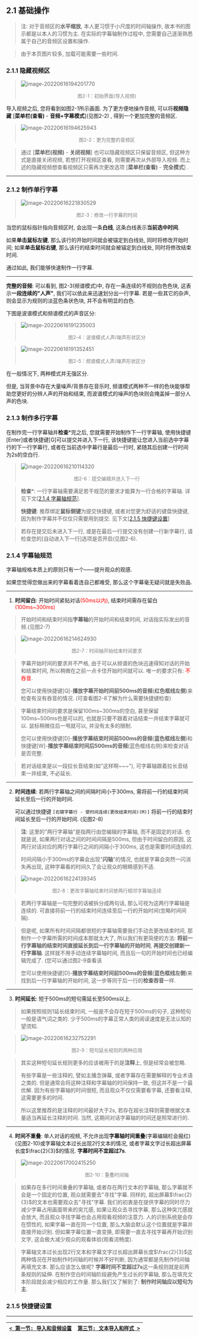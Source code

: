 ## 2.1 基础操作

> 注: 对于音频区的**水平缩放**, 本人更习惯于小尺度的时间轴操作, 故本书的图示都是以本人的习惯为主. 在实际的字幕轴制作过程中, 您需要自己逐渐熟悉属于自己的音频区设置和操作. 

> 由于本页图片较多, 加载可能需要一些时间.

### 2.1.1 隐藏视频区

> ![image-20220616194201770](../img/image-20220616194201770.jpg)
>
> <div align="center"><font color="gray" size=2>图2-1：初始界面(导入视频)</font></div>

导入视频之后, 您将看到如图2-1所示画面. 为了更方便地操作音频, 可以将**视频隐藏** [**菜单栏(查看)** - **音频+字幕模式**]\(见图2-2)  , 得到一个更加完整的音频区. 

> ![image-20220616194625943](../img/image-20220616194625943.jpg)
>
> <div align="center"><font color="gray" size=2>图2-2：更为完整的音频区</font></div>

> 通过 [**菜单栏(视频)** - **关闭视频**] 也可以隐藏视频区只保留音频区, 但这种方式是直接关闭视频, 若想打开视频区查看, 则需要再次从外部导入视频. 而上述的隐藏视频想查看视频区只需再次更改选项 [**菜单栏(查看)** - **完全模式**] .

---

### 2.1.2 制作单行字幕

> ![image-20220616221830529](../img/image-20220616221830529.jpg)
>
> <div align="center"><font color="gray" size=2>图2-3：修改一行字幕的时间</font></div>

当您的鼠标指针指向音频区时, 会出现一条**白线**, 这条白线表示**当前选中时间**. 

如果**单击鼠标左键**, 那么该行的开始时间就会被锚定到白线处, 同时将修改开始时间; 
如果**单击鼠标右键**, 那么该行的结束时间就会被锚定到白线处, 同时将修改结束时间. 

通过如此, 我们能够快速制作一行字幕. 

---

**完整的音频**: 可以看到, 图2-3(频谱模式)中, 存在一条连续的不规则白色色块, 这表示**一段连续的"人声"**, 我们可以依此来迅速划分出一行字幕. 若是一些其它的杂声, 则会显示为规则的淡蓝色条状色块, 并不会有明显的白色. 

下图是波谱模式和频谱模式的声音区分: 

> ![image-20220616191235003](../img/image-20220616191235003.png)
>
> <div align="center"><font color="gray" size=2>图2-4：波谱模式人声/噪声形状区分</font></div>

> ![image-20220616191352451](../img/image-20220616191352451.png)
>
> <div align="center"><font color="gray" size=2>图2-5：频谱模式人声/噪声形状区分</font></div>

在一般情况下, 两种模式并无强区分. 

但是, 当背景中存在大量噪声/背景存在音乐时, 频谱模式两种不一样的色块能够帮助您更好的分辨人声的开始和结束, 而波谱模式的噪声的色块则会掩盖掉一部分人声的色块. 



### 2.1.3 制作多行字幕

在制作完一行字幕轴并**检查***完之后, 您就需要开始制作下一行字幕轴, 使用快捷键[Enter]或者快捷键[G]可以提交并进入下一行, 该快捷键能让您进入当前选中字幕行的下一行字幕行, 或者在当前选中字幕行是最后一行时, 紧随其后创建一行时间为2s的空白行. 

> ![image-20220616210114320](../img/image-20220616210114320.jpg)
>
> <div align="center"><font color="gray" size=2>图2-6：提交编辑并进入下一行</font></div>

> **检查***: 一行字幕轴需要满足若干规范的要求才能算为一行合格的字幕轴. 详见下文[[2.1.4 字幕轴规范](#214-字幕轴规范)].
>
> **快捷键**: 推荐绑定**鼠标侧键**为提交快捷键, 或者对您更为舒适的键盘快捷键, 因为制作字幕并不仅仅只需要用到提交. 见下文[[2.1.5 快捷键设置](#215-快捷键设置)]

> 若存在提交后未进入下一行, 或是在最后一行提交没有创建一行新字幕行, 请检查您的[自动进入下一行]选项是否开启(见图2-6). 

### 2.1.4 字幕轴规范

字幕轴规格本质上的原则只有一个——提升观众的观感. 

如果您觉得您做出来的字幕看着连自己都难受, 那么这个字幕毫无疑问就是失败品. 

---

1. **时间留白**: 开始时间紧贴对话<font color = "red">(50ms以内)</font>, 结束时间需存在留白<font color = "red">(100ms~300ms)</font>

> 开始时间和结束时间指**字幕轴**的开始时间和结束时间, 对话指实际发出的音频.(见图2-7) 

> ![image-20220616214624930](../img/image-20220616214624930.png)
>
> <div align="center"><font color="gray" size=2>图2-7：时间轴开始结束时间要求</font></div>

> 字幕开始时间的要求并不严格, 由于可以从频谱的色块迅速得知对话的开始和结束时间, 所以稍微在之前一点卡住开始时间就可以. 唯一的要求只有: <font color = "red">不吞音</font>. 
>
> 您可以使用快捷键[Q]-**播放字幕开始时间前500ms的音频**(**红色框线左侧**)来检查有没有吞音的情况. (可查看图2-8了解为什么需要快捷键检查)

> 字幕结束时间的要求是保留100ms\~300ms的空白, 甚至保留100ms\~500ms也是可以的, 也就是只要不跟着对话结束一并结束字幕就可以. 鼠标稍微往后一甩就可以, 并没有太多的限制.
>
> 您可以使用快捷键[D]-**播放字幕结束时间前500ms的音频**(**蓝色框线左侧**)和快捷键[W]-**播放字幕结束时间后500ms的音频**(蓝色框线右侧)来检查对话是否完整. 

> 若对话结束是以一段拉长音结束(如"这样啊\~\~\~"), 可字幕轴跟着拉长音结束一并结束, 不必延长. 

---

2. **时间连续**: 若两行字幕轴之间的间隔时间小于300ms, 需将前一行的结束时间延长至后一行的开始时间. 

	可以通过快捷键 `[右键字幕行 - 使时间连续(更改结束时间)(M)]` 将前一行的结束时间延长至后一行的开始时间. (见图2-8)

> **注**: 这里的"两行字幕轴"是指两行由您编辑的字幕轴, 而不是固定的对话. 也就是说, 如果两行对话之间的时间间隔是500ms, 但由于时间留白的原因, 这两行对话对应的两行字幕行之间的间隔小于300ms, 这也是需要时间连续的. 
>
> 时间间隔小于300ms的字幕会出现"**闪轴**"的情况, 也就是字幕会突然一闪消失再出现, 这种字幕看的时间久了会让观众的眼睛感到不适. 

> ![image-20220616224139345](../img/image-20220616224139345.jpg)
>
> <div align="center"><font color="gray" size=2>图2-8：更改字幕轴结束时间使两行相邻字幕轴连续</font></div>

> 若两行字幕轴是一句完整的话被拆分成两句话, 那么可视为这两行字幕轴是连续的. 可直接将前一行的结束时间连续至后一行的开始时间(忽略时间间隔). 

> 但是呢, 如果所有时间间隔都很短的字幕轴需要我们手动去更改结束时间, 那制作一个字幕所需的时间成本那就太大了, 所以我们有更简便的方法: **将前一行字幕轴的结束时间直接延长到后一行字幕轴的开始时间**, **再提交创建新一行字幕轴**. 这样就不用手动连续字幕轴时间, 而且后一句的开始时间也已经编辑完成了. (您可以通过图2-9查看该
>
> 您可以使用快捷键[D]-**播放字幕结束时间前500ms的音频**(**蓝色框线左侧**)来找到后一行字幕轴的开始时间, 这一步等同于后一行的**检查吞音**一样.

---

3. **时间延长**: 短于500ms的短句需延长至500ms以上.

> 如果按照规则1延长结束时间, 一般是不会存在短于500ms的句子, 这种短句一般是语气词之类的. 少于500ms的字幕正常人类的阅读速度是无法认知的望须知. 

> ![image-20220616232752291](../img/image-20220616232752291.png)
>
> <div align="center"><font color="gray" size=2>图2-9：短句延长规则的两种应用</font></div>

> 其实这种短句延长规则更多的应该被用于的是**注释**上, 但是经常会被忽略. 
>
> 有些字幕是一些注释的, 譬如主播念弹幕, 或者字幕存在需要解释的专业术语之类的. 但是通常会将这种注释和字幕轴的时间保持一致, 但这并不是一个最优解. 因为有些字幕轴的时间很短, 而且观众不仅仅需要看字幕, 还要看注释, 这需要更多的时间. 
>
> 所以这里推荐的是注释的时间最好大于2s, 若存在超长注释则需要根据文本量适当再延长注释的时间. 当然, 这期间对话字幕轴的时间还是照常进行的. 

---

4. **时间不重叠**: 单人对话的视频, 不允许出现**字幕轴时间重叠**(字幕编辑栏会报红)(见图2-10)或字幕轴文本过长出现2行文本的情况, 或者字幕文字过长超出屏幕长度$\frac{2}{3}$的情况. 
	**字幕时间不宜超过7s**. 

> ![image-20220617002415250](../img/image-20220617002415250.jpg)
>
> <div align="center"><font color="gray" size=2>图2-10：重叠时间轴</font></div>

> 如果存在多行时间重叠的字幕轴, 或者存在两行文本的字幕轴, 那么字幕就不会是一个固定的位置, 观众就需要去"寻找"字幕. 同样的, 超出屏幕$\frac{2}{3}$的文本也需要观众去"寻找"字幕. 
> 我们的初衷是在提供字幕的同时尽力减少字幕占用画面带来的突兀感, 如果让观众去寻找字幕, 那么这种突兀感就会放大, 而且观众寻找字幕也会占用观看视频的注意力. 
> 人的识别系统是会存在惯性的, 如果字幕一直在同一个位置, 那么大脑会默认这个位置就是字幕并直接开始识别. 但如果字幕位置一直变换, 即需要一直去寻找字幕再开始识别文字, 这会极大减少观众的观看体验(观看流畅度). 

> 字幕轴文本过长出现2行文本和字幕文字过长超出屏幕长度$\frac{2}{3}$这两种情况在开始制作时间轴的时候并不好判断, 因为通常都是先制作时间轴再填充文本. 那么应该怎么做呢? 
> **字幕时间不宜超过7s**这一条规则就是前两条规则的延伸. 在制作空白时间轴阶段避免产生过长的字幕轴, 那么在填充文本阶段就会减少相应的工作量. 那么我们又了解到了: **制作时间轴应以短句为主**. 

### 2.1.5 快捷键设置



---

| [`< 第一节: 导入和音频设置`](./1.%20导入和音频设置.md) | [`第三节: 文本导入和样式 >`](./3.%20文本导入和样式.md) |
| ------------------------------- | ------------------------------- |